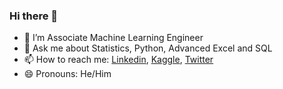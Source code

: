 ### Hi there 👋


- 🔭 I’m Associate Machine Learning Engineer 
- 💬 Ask me about Statistics, Python, Advanced Excel and SQL
- 📫 How to reach me: [Linkedin](https://www.linkedin.com/in/somnath-gherade-186677198/),  [Kaggle](https://www.kaggle.com/somnathgherade/account),  [Twitter](https://twitter.com/Somnath_G98)
- 😄 Pronouns: He/Him



